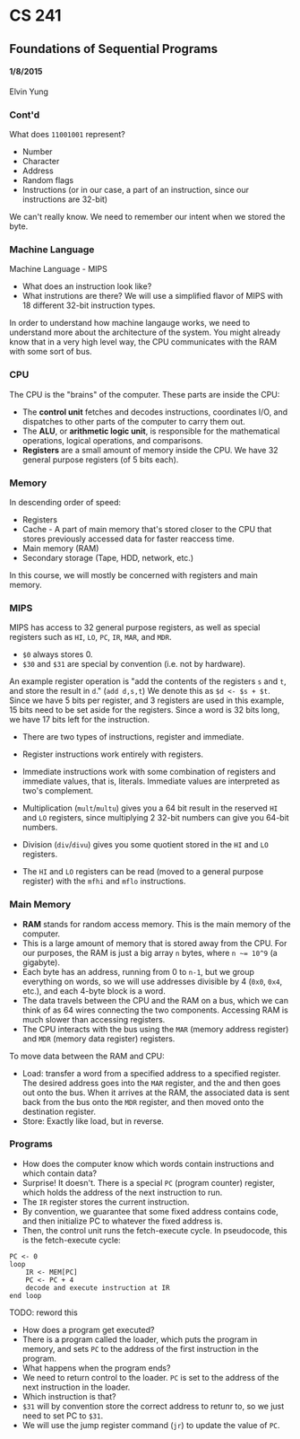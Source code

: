 # CS 241
## Foundations of Sequential Programs
#### 1/8/2015
Elvin Yung

### Cont'd
What does `11001001` represent? 
* Number
* Character
* Address
* Random flags
* Instructions (or in our case, a part of an instruction, since our instructions are 32-bit)

We can't really know. We need to remember our intent when we stored the byte.

### Machine Language
Machine Language - MIPS
* What does an instruction look like?
* What instrutions are there?
We will use a simplified flavor of MIPS with 18 different 32-bit instruction types.

In order to understand how machine langauge works, we need to understand more about the architecture of the system. You might already know that in a very high level way, the CPU communicates with the RAM with some sort of bus.

### CPU
The CPU is the "brains" of the computer. These parts are inside the CPU:
* The **control unit** fetches and decodes instructions, coordinates I/O, and dispatches to other parts of the computer to carry them out.
* The **ALU**, or **arithmetic logic unit**, is responsible for the mathematical operations, logical operations, and comparisons.
* **Registers** are a small amount of memory inside the CPU. We have 32 general purpose registers (of 5 bits each).

### Memory
In descending order of speed:
* Registers
* Cache - A part of main memory that's stored closer to the CPU that stores previously accessed data for faster reaccess time.
* Main memory (RAM)
* Secondary storage (Tape, HDD, network, etc.)

In this course, we will mostly be concerned with registers and main memory.

### MIPS
MIPS has access to 32 general purpose registers, as well as special registers such as `HI`, `LO`, `PC`, `IR`, `MAR`, and `MDR`.
* `$0` always stores 0.
* `$30` and `$31` are special by convention (i.e. not by hardware). 

An example register operation is "add the contents of the registers `s` and `t`, and store the result in `d`." (`add d,s,t`) We denote this as `$d <- $s + $t`. Since we have 5 bits per register, and 3 registers are used in this example, 15 bits need to be set aside for the registers. Since a word is 32 bits long, we have 17 bits left for the instruction.

* There are two types of instructions, register and immediate.
* Register instructions work entirely with registers.
* Immediate instructions work with some combination of registers and immediate values, that is, literals. Immediate values are interpreted as two's complement.

* Multiplication (`mult`/`multu`) gives you a 64 bit result in the reserved `HI` and `LO` registers, since multiplying 2 32-bit numbers can give you 64-bit numbers.
* Division (`div`/`divu`) gives you some quotient stored in the `HI` and `LO` registers.
* The `HI` and `LO` registers can be read (moved to a general purpose register) with the `mfhi` and `mflo` instructions.

### Main Memory
* **RAM** stands for random access memory. This is the main memory of the computer. 
* This is a large amount of memory that is stored away from the CPU. For our purposes, the RAM is just a big array `n` bytes, where `n ~= 10^9` (a gigabyte). 
* Each byte has an address, running from 0 to `n-1`, but we group everything on words, so we will use addresses divisible by 4 (`0x0`, `0x4`, etc.), and each 4-byte block is a word. 
* The data travels between the CPU and the RAM on a bus, which we can think of as 64 wires connecting the two components. Accessing RAM is much slower than accessing registers. 
* The CPU interacts with the bus using the `MAR` (memory address register) and `MDR` (memory data register) registers. 

To move data between the RAM and CPU:
* Load: transfer a word from a specified address to a specified register. The desired address goes into the `MAR` register, and the and then goes out onto the bus. When it arrives at the RAM, the associated data is sent back from the bus onto the `MDR` register, and then moved onto the destination register.
* Store: Exactly like load, but in reverse.

### Programs
* How does the computer know which words contain instructions and which contain data?
* Surprise! It doesn't. There is a special `PC` (program counter) register, which holds the address of the next instruction to run. 
* The `IR` register stores the current instruction.
* By convention, we guarantee that some fixed address contains code, and then initialize PC to whatever the fixed address is. 
* Then, the control unit runs the fetch-execute cycle. In pseudocode, this is the fetch-execute cycle:

```
PC <- 0
loop
    IR <- MEM[PC]
    PC <- PC + 4
    decode and execute instruction at IR
end loop
```

TODO: reword this
* How does a program get executed? 
* There is a program called the loader, which puts the program in memory, and sets `PC` to the address of the first instruction in the program. 
* What happens when the program ends? 
* We need to return control to the loader. `PC` is set to the address of the next instruction in the loader. 
* Which instruction is that?
* `$31` will by convention store the correct address to retunr to, so we just need to set PC to `$31`.
* We will use the jump register command (`jr`) to update the value of `PC`.



